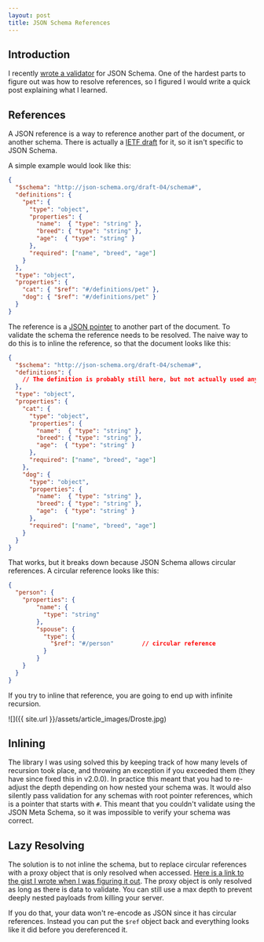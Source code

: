 ```yaml
---
layout: post
title: JSON Schema References
---
```


## Introduction

I recently [wrote a validator](http://json-guard.thephpleague.com/) for JSON Schema.  One of the hardest parts to figure out was how to resolve references, so I figured  I would write a quick post explaining what I learned.

## References

A JSON reference is a way to reference another part of the document, or another schema.  There is actually a [IETF draft](https://tools.ietf.org/html/draft-pbryan-zyp-json-ref-03) for it, so it isn't specific to JSON Schema.

A simple example would look like this:

```json
{
  "$schema": "http://json-schema.org/draft-04/schema#",
  "definitions": {
    "pet": {
      "type": "object",
      "properties": {
        "name":  { "type": "string" },
        "breed": { "type": "string" },
        "age":  { "type": "string" }
      },
      "required": ["name", "breed", "age"]
    }
  },
  "type": "object",
  "properties": {
    "cat": { "$ref": "#/definitions/pet" },
    "dog": { "$ref": "#/definitions/pet" }
  }
}
```

The reference is a [JSON pointer](https://tools.ietf.org/html/rfc6901) to another part of the document.  To validate the schema the reference needs to be resolved.  The naive way to do this is to inline the reference, so that the document looks like this:

```json
{
  "$schema": "http://json-schema.org/draft-04/schema#",
  "definitions": {
    // The definition is probably still here, but not actually used anymore.
  },
  "type": "object",
  "properties": {
    "cat": {
      "type": "object",
      "properties": {
        "name":  { "type": "string" },
        "breed": { "type": "string" },
        "age":  { "type": "string" }
      },
      "required": ["name", "breed", "age"]
    },
    "dog": {
      "type": "object",
      "properties": {
        "name":  { "type": "string" },
        "breed": { "type": "string" },
        "age":  { "type": "string" }
      },
      "required": ["name", "breed", "age"]
    }
  }
}
```

That works, but it breaks down because JSON Schema allows circular references.  A circular reference looks like this:

```json
{
  "person": {
    "properties": {
        "name": {
          "type": "string"
        },
        "spouse": {
          "type": {
            "$ref": "#/person"        // circular reference
          }
        }
    }
  }
}
```

If you try to inline that reference, you are going to end up with infinite recursion.

![]({{ site.url }}/assets/article_images/Droste.jpg)

## Inlining

The library I was using solved this by keeping track of how many levels of recursion took place, and throwing an exception if you exceeded them (they have since fixed this in v2.0.0).  In practice this meant that you had to re-adjust the depth depending on how nested your schema was.  It would also silently pass validation for any schemas with root pointer references, which is a pointer that starts with `#`.  This meant that you couldn't validate using the JSON Meta Schema, so it was impossible to verify your schema was correct.

## Lazy Resolving

The solution is to not inline the schema, but to replace circular references with a proxy object that is only resolved when accessed.  [Here is a link to the gist I wrote when I was figuring it out](https://3v4l.org/MA7ND).  The proxy object is only resolved as long as there is data to validate.  You can still use a max depth to prevent deeply nested payloads from killing your server.

If you do that, your data won't re-encode as JSON since it has circular references.  Instead you can put the `$ref` object back and everything looks like it did before you dereferenced it.
